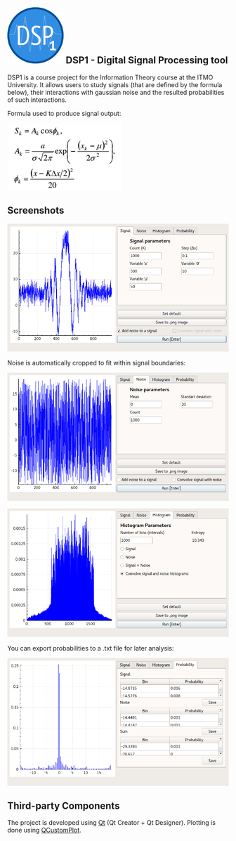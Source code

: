 ## <img src="images/logo.png" width="128px">  DSP1 - Digital Signal Processing tool 

DSP1 is a course project for the Information Theory course at the ITMO University. It allows users to study signals (that are defined by the formula below), their interactions with gaussian noise and the resulted probabilities of such interactions.

Formula used to produce signal output:

![Formula image](images/formula.png)

## Screenshots

![Signal Tab](images/signal_example.png)

Noise is automatically cropped to fit within signal boundaries:

![Noise Tab](images/noise_example.png)

![Histogram Tab](images/histogram_example.png)

You can export probabilities to a .txt file for later analysis:

![Probability Tab](images/probability_example.png)

## Third-party Components

The project is developed using [Qt](https://www.qt.io/) (Qt Creator + Qt Designer). Plotting is done using [QCustomPlot](http://www.qcustomplot.com/).

